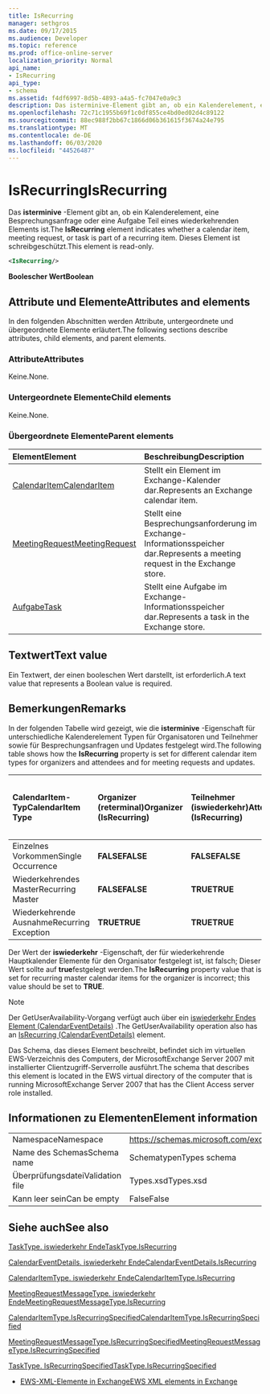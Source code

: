 ```yaml
---
title: IsRecurring
manager: sethgros
ms.date: 09/17/2015
ms.audience: Developer
ms.topic: reference
ms.prod: office-online-server
localization_priority: Normal
api_name:
- IsRecurring
api_type:
- schema
ms.assetid: f4df6997-8d5b-4893-a4a5-fc7047e0a9c3
description: Das isterminive-Element gibt an, ob ein Kalenderelement, eine Besprechungsanfrage oder eine Aufgabe Teil eines wiederkehrenden Elements ist. Dieses Element ist schreibgeschützt.
ms.openlocfilehash: 72c71c1955b69f1c0df855ce4bd0ed02d4c89122
ms.sourcegitcommit: 88ec988f2bb67c1866d06b361615f3674a24e795
ms.translationtype: MT
ms.contentlocale: de-DE
ms.lasthandoff: 06/03/2020
ms.locfileid: "44526487"
---
```

# <a name="isrecurring"></a><span data-ttu-id="a8091-104">IsRecurring</span><span class="sxs-lookup"><span data-stu-id="a8091-104">IsRecurring</span></span>

<span data-ttu-id="a8091-105">Das **isterminive** -Element gibt an, ob ein Kalenderelement, eine Besprechungsanfrage oder eine Aufgabe Teil eines wiederkehrenden Elements ist.</span><span class="sxs-lookup"><span data-stu-id="a8091-105">The **IsRecurring** element indicates whether a calendar item, meeting request, or task is part of a recurring item.</span></span> <span data-ttu-id="a8091-106">Dieses Element ist schreibgeschützt.</span><span class="sxs-lookup"><span data-stu-id="a8091-106">This element is read-only.</span></span> 
  
```xml
<IsRecurring/>
```

 <span data-ttu-id="a8091-107">**Boolescher Wert**</span><span class="sxs-lookup"><span data-stu-id="a8091-107">**Boolean**</span></span>
## <a name="attributes-and-elements"></a><span data-ttu-id="a8091-108">Attribute und Elemente</span><span class="sxs-lookup"><span data-stu-id="a8091-108">Attributes and elements</span></span>

<span data-ttu-id="a8091-109">In den folgenden Abschnitten werden Attribute, untergeordnete und übergeordnete Elemente erläutert.</span><span class="sxs-lookup"><span data-stu-id="a8091-109">The following sections describe attributes, child elements, and parent elements.</span></span>
  
### <a name="attributes"></a><span data-ttu-id="a8091-110">Attribute</span><span class="sxs-lookup"><span data-stu-id="a8091-110">Attributes</span></span>

<span data-ttu-id="a8091-111">Keine.</span><span class="sxs-lookup"><span data-stu-id="a8091-111">None.</span></span>
  
### <a name="child-elements"></a><span data-ttu-id="a8091-112">Untergeordnete Elemente</span><span class="sxs-lookup"><span data-stu-id="a8091-112">Child elements</span></span>

<span data-ttu-id="a8091-113">Keine.</span><span class="sxs-lookup"><span data-stu-id="a8091-113">None.</span></span>
  
### <a name="parent-elements"></a><span data-ttu-id="a8091-114">Übergeordnete Elemente</span><span class="sxs-lookup"><span data-stu-id="a8091-114">Parent elements</span></span>

|<span data-ttu-id="a8091-115">**Element**</span><span class="sxs-lookup"><span data-stu-id="a8091-115">**Element**</span></span>|<span data-ttu-id="a8091-116">**Beschreibung**</span><span class="sxs-lookup"><span data-stu-id="a8091-116">**Description**</span></span>|
|:-----|:-----|
|[<span data-ttu-id="a8091-117">CalendarItem</span><span class="sxs-lookup"><span data-stu-id="a8091-117">CalendarItem</span></span>](calendaritem.md) <br/> |<span data-ttu-id="a8091-118">Stellt ein Element im Exchange-Kalender dar.</span><span class="sxs-lookup"><span data-stu-id="a8091-118">Represents an Exchange calendar item.</span></span>  <br/> |
|[<span data-ttu-id="a8091-119">MeetingRequest</span><span class="sxs-lookup"><span data-stu-id="a8091-119">MeetingRequest</span></span>](meetingrequest.md) <br/> |<span data-ttu-id="a8091-120">Stellt eine Besprechungsanforderung im Exchange-Informationsspeicher dar.</span><span class="sxs-lookup"><span data-stu-id="a8091-120">Represents a meeting request in the Exchange store.</span></span>  <br/> |
|[<span data-ttu-id="a8091-121">Aufgabe</span><span class="sxs-lookup"><span data-stu-id="a8091-121">Task</span></span>](task.md) <br/> |<span data-ttu-id="a8091-122">Stellt eine Aufgabe im Exchange-Informationsspeicher dar.</span><span class="sxs-lookup"><span data-stu-id="a8091-122">Represents a task in the Exchange store.</span></span>  <br/> |
   
## <a name="text-value"></a><span data-ttu-id="a8091-123">Textwert</span><span class="sxs-lookup"><span data-stu-id="a8091-123">Text value</span></span>

<span data-ttu-id="a8091-124">Ein Textwert, der einen booleschen Wert darstellt, ist erforderlich.</span><span class="sxs-lookup"><span data-stu-id="a8091-124">A text value that represents a Boolean value is required.</span></span>
  
## <a name="remarks"></a><span data-ttu-id="a8091-125">Bemerkungen</span><span class="sxs-lookup"><span data-stu-id="a8091-125">Remarks</span></span>

<span data-ttu-id="a8091-126">In der folgenden Tabelle wird gezeigt, wie die **isterminive** -Eigenschaft für unterschiedliche Kalenderelement Typen für Organisatoren und Teilnehmer sowie für Besprechungsanfragen und Updates festgelegt wird.</span><span class="sxs-lookup"><span data-stu-id="a8091-126">The following table shows how the **IsRecurring** property is set for different calendar item types for organizers and attendees and for meeting requests and updates.</span></span> 
  
|<span data-ttu-id="a8091-127">**CalendarItem-Typ**</span><span class="sxs-lookup"><span data-stu-id="a8091-127">**CalendarItem Type**</span></span>|<span data-ttu-id="a8091-128">**Organizer <br/> (reterminal)**</span><span class="sxs-lookup"><span data-stu-id="a8091-128">**Organizer  <br/> (IsRecurring)**</span></span>|<span data-ttu-id="a8091-129">**Teilnehmer <br/> (iswiederkehr)**</span><span class="sxs-lookup"><span data-stu-id="a8091-129">**Attendee  <br/> (IsRecurring)**</span></span>|<span data-ttu-id="a8091-130">**Besprechungsanfrage/-Aktualisierung <br/> (einmaliges Anmelden)**</span><span class="sxs-lookup"><span data-stu-id="a8091-130">**Meeting request/update  <br/> (IsRecurring)**</span></span>|
|:-----|:-----|:-----|:-----|
|<span data-ttu-id="a8091-131">Einzelnes Vorkommen</span><span class="sxs-lookup"><span data-stu-id="a8091-131">Single Occurrence</span></span>  <br/> |<span data-ttu-id="a8091-132">**FALSE**</span><span class="sxs-lookup"><span data-stu-id="a8091-132">**FALSE**</span></span> <br/> |<span data-ttu-id="a8091-133">**FALSE**</span><span class="sxs-lookup"><span data-stu-id="a8091-133">**FALSE**</span></span> <br/> |<span data-ttu-id="a8091-134">**FALSE**</span><span class="sxs-lookup"><span data-stu-id="a8091-134">**FALSE**</span></span> <br/> |
|<span data-ttu-id="a8091-135">Wiederkehrendes Master</span><span class="sxs-lookup"><span data-stu-id="a8091-135">Recurring Master</span></span>  <br/> |<span data-ttu-id="a8091-136">**FALSE**</span><span class="sxs-lookup"><span data-stu-id="a8091-136">**FALSE**</span></span> <br/> |<span data-ttu-id="a8091-137">**TRUE**</span><span class="sxs-lookup"><span data-stu-id="a8091-137">**TRUE**</span></span> <br/> |<span data-ttu-id="a8091-138">**TRUE**</span><span class="sxs-lookup"><span data-stu-id="a8091-138">**TRUE**</span></span> <br/> |
|<span data-ttu-id="a8091-139">Wiederkehrende Ausnahme</span><span class="sxs-lookup"><span data-stu-id="a8091-139">Recurring Exception</span></span>  <br/> |<span data-ttu-id="a8091-140">**TRUE**</span><span class="sxs-lookup"><span data-stu-id="a8091-140">**TRUE**</span></span> <br/> |<span data-ttu-id="a8091-141">**TRUE**</span><span class="sxs-lookup"><span data-stu-id="a8091-141">**TRUE**</span></span> <br/> |<span data-ttu-id="a8091-142">**TRUE**</span><span class="sxs-lookup"><span data-stu-id="a8091-142">**TRUE**</span></span> <br/> |
   
<span data-ttu-id="a8091-143">Der Wert der **iswiederkehr** -Eigenschaft, der für wiederkehrende Hauptkalender Elemente für den Organisator festgelegt ist, ist falsch; Dieser Wert sollte auf **true**festgelegt werden.</span><span class="sxs-lookup"><span data-stu-id="a8091-143">The **IsRecurring** property value that is set for recurring master calendar items for the organizer is incorrect; this value should be set to **TRUE**.</span></span> 
  
> [!NOTE]
> <span data-ttu-id="a8091-144">Der GetUserAvailability-Vorgang verfügt auch über ein [iswiederkehr Endes Element (CalendarEventDetails)](isrecurring-calendareventdetails.md) .</span><span class="sxs-lookup"><span data-stu-id="a8091-144">The GetUserAvailability operation also has an [IsRecurring (CalendarEventDetails)](isrecurring-calendareventdetails.md) element.</span></span> 
  
<span data-ttu-id="a8091-145">Das Schema, das dieses Element beschreibt, befindet sich im virtuellen EWS-Verzeichnis des Computers, der MicrosoftExchange Server 2007 mit installierter Clientzugriff-Serverrolle ausführt.</span><span class="sxs-lookup"><span data-stu-id="a8091-145">The schema that describes this element is located in the EWS virtual directory of the computer that is running MicrosoftExchange Server 2007 that has the Client Access server role installed.</span></span>
  
## <a name="element-information"></a><span data-ttu-id="a8091-146">Informationen zu Elementen</span><span class="sxs-lookup"><span data-stu-id="a8091-146">Element information</span></span>

|||
|:-----|:-----|
|<span data-ttu-id="a8091-147">Namespace</span><span class="sxs-lookup"><span data-stu-id="a8091-147">Namespace</span></span>  <br/> |https://schemas.microsoft.com/exchange/services/2006/types  <br/> |
|<span data-ttu-id="a8091-148">Name des Schemas</span><span class="sxs-lookup"><span data-stu-id="a8091-148">Schema name</span></span>  <br/> |<span data-ttu-id="a8091-149">Schematypen</span><span class="sxs-lookup"><span data-stu-id="a8091-149">Types schema</span></span>  <br/> |
|<span data-ttu-id="a8091-150">Überprüfungsdatei</span><span class="sxs-lookup"><span data-stu-id="a8091-150">Validation file</span></span>  <br/> |<span data-ttu-id="a8091-151">Types.xsd</span><span class="sxs-lookup"><span data-stu-id="a8091-151">Types.xsd</span></span>  <br/> |
|<span data-ttu-id="a8091-152">Kann leer sein</span><span class="sxs-lookup"><span data-stu-id="a8091-152">Can be empty</span></span>  <br/> |<span data-ttu-id="a8091-153">False</span><span class="sxs-lookup"><span data-stu-id="a8091-153">False</span></span>  <br/> |
   
## <a name="see-also"></a><span data-ttu-id="a8091-154">Siehe auch</span><span class="sxs-lookup"><span data-stu-id="a8091-154">See also</span></span>



[<span data-ttu-id="a8091-155">TaskType. iswiederkehr Ende</span><span class="sxs-lookup"><span data-stu-id="a8091-155">TaskType.IsRecurring</span></span>](https://msdn.microsoft.com/library/ExchangeWebServices.TaskType.IsRecurring.aspx)
  
[<span data-ttu-id="a8091-156">CalendarEventDetails. iswiederkehr Ende</span><span class="sxs-lookup"><span data-stu-id="a8091-156">CalendarEventDetails.IsRecurring</span></span>](https://msdn.microsoft.com/library/ExchangeWebServices.CalendarEventDetails.IsRecurring.aspx)
  
[<span data-ttu-id="a8091-157">CalendarItemType. iswiederkehr Ende</span><span class="sxs-lookup"><span data-stu-id="a8091-157">CalendarItemType.IsRecurring</span></span>](https://msdn.microsoft.com/library/ExchangeWebServices.CalendarItemType.IsRecurring.aspx)
  
[<span data-ttu-id="a8091-158">MeetingRequestMessageType. iswiederkehr Ende</span><span class="sxs-lookup"><span data-stu-id="a8091-158">MeetingRequestMessageType.IsRecurring</span></span>](https://msdn.microsoft.com/library/ExchangeWebServices.MeetingRequestMessageType.IsRecurring.aspx)
  
[<span data-ttu-id="a8091-159">CalendarItemType.IsRecurringSpecified</span><span class="sxs-lookup"><span data-stu-id="a8091-159">CalendarItemType.IsRecurringSpecified</span></span>](https://msdn.microsoft.com/library/ExchangeWebServices.CalendarItemType.IsRecurringSpecified.aspx)
  
[<span data-ttu-id="a8091-160">MeetingRequestMessageType.IsRecurringSpecified</span><span class="sxs-lookup"><span data-stu-id="a8091-160">MeetingRequestMessageType.IsRecurringSpecified</span></span>](https://msdn.microsoft.com/library/ExchangeWebServices.MeetingRequestMessageType.IsRecurringSpecified.aspx)
  
[<span data-ttu-id="a8091-161">TaskType. IsRecurringSpecified</span><span class="sxs-lookup"><span data-stu-id="a8091-161">TaskType.IsRecurringSpecified</span></span>](https://msdn.microsoft.com/library/ExchangeWebServices.TaskType.IsRecurringSpecified.aspx)


- [<span data-ttu-id="a8091-162">EWS-XML-Elemente in Exchange</span><span class="sxs-lookup"><span data-stu-id="a8091-162">EWS XML elements in Exchange</span></span>](ews-xml-elements-in-exchange.md)

